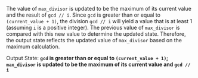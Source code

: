 The value of `max_divisor` is updated to be the maximum of its current value and the result of `gcd // i`. Since `gcd` is greater than or equal to `(current_value + 1)`, the division `gcd // i` will yield a value that is at least 1 (assuming `i` is a positive integer). The previous value of `max_divisor` is compared with this new value to determine the updated state. Therefore, the output state reflects the updated value of `max_divisor` based on the maximum calculation.

Output State: **`gcd` is greater than or equal to `(current_value + 1)`; `max_divisor` is updated to be the maximum of its current value and `gcd // i`**